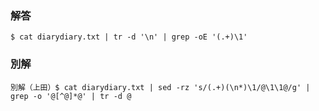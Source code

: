 ### 解答
```
$ cat diarydiary.txt | tr -d '\n' | grep -oE '(.+)\1'
```
### 別解
```
別解（上田）$ cat diarydiary.txt | sed -rz 's/(.+)(\n*)\1/@\1\1@/g' | grep -o '@[^@]*@' | tr -d @
```
